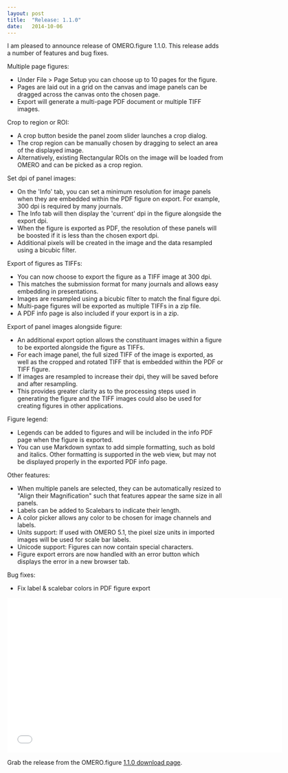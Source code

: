 ```yaml
---
layout: post
title:  "Release: 1.1.0"
date:   2014-10-06
---
```


I am pleased to announce release of OMERO.figure 1.1.0.
This release adds a number of features and bug fixes.

Multiple page figures:

  - Under File > Page Setup you can choose up to 10 pages for the figure.
  - Pages are laid out in a grid on the canvas and image panels can be dragged across the canvas onto the chosen page.
  - Export will generate a multi-page PDF document or multiple TIFF images.

Crop to region or ROI:

  - A crop button beside the panel zoom slider launches a crop dialog.
  - The crop region can be manually chosen by dragging to select an area of the displayed image.
  - Alternatively, existing Rectangular ROIs on the image will be loaded from OMERO and can be picked as a crop region.

Set dpi of panel images:

  - On the 'Info' tab, you can set a minimum resolution for image panels when they are embedded
    within the PDF figure on export. For example, 300 dpi is required by many journals.
  - The Info tab will then display the 'current' dpi in the figure alongside the export dpi.
  - When the figure is exported as PDF, the resolution of these panels will be boosted if it is
    less than the chosen export dpi.
  - Additional pixels will be created in the image and the data resampled using a bicubic filter. 

Export of figures as TIFFs:

  - You can now choose to export the figure as a TIFF image at 300 dpi.
  - This matches the submission format for many journals and allows easy embedding in presentations.
  - Images are resampled using a bicubic filter to match the final figure dpi.
  - Multi-page figures will be exported as multiple TIFFs in a zip file.
  - A PDF info page is also included if your export is in a zip.

Export of panel images alongside figure:

  - An additional export option allows the constituant images within a figure to be exported alongside
    the figure as TIFFs.
  - For each image panel, the full sized TIFF of the image is exported, as well as the cropped and rotated TIFF
    that is embedded within the PDF or TIFF figure.
  - If images are resampled to increase their dpi, they will be saved before and after resampling.
  - This provides greater clarity as to the processing steps used in generating the figure and the TIFF images
    could also be used for creating figures in other applications.

Figure legend:

  - Legends can be added to figures and will be included in the info PDF page when the figure is exported.
  - You can use Markdown syntax to add simple formatting, such as bold and italics. Other formatting is
    supported in the web view, but may not be displayed properly in the exported PDF info page.

Other features:

  - When multiple panels are selected, they can be automatically resized to "Align their Magnification" such
    that features appear the same size in all panels.
  - Labels can be added to Scalebars to indicate their length.
  - A color picker allows any color to be chosen for image channels and labels.
  - Units support: If used with OMERO 5.1, the pixel size units in imported images will be used for scale bar labels.
  - Unicode support: Figures can now contain special characters.
  - Figure export errors are now handled with an error button which displays the error in a new browser tab. 

Bug fixes:

  - Fix label & scalebar colors in PDF figure export




<iframe width="640" height="360" src="//www.youtube.com/embed/P0MMKtIKdFY?rel=0" frameborder="0" allowfullscreen></iframe>

Grab the release from the OMERO.figure [1.1.0 download page](http://downloads.openmicroscopy.org/figure/1.1.0/).
